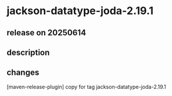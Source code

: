 # jackson-datatype-joda-2.19.1

## release on 20250614

## description

## changes

[maven-release-plugin] copy for tag jackson-datatype-joda-2.19.1

